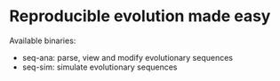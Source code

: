 # Reproducible evolution made easy

Available binaries:

- seq-ana: parse, view and modify evolutionary sequences
- seq-sim: simulate evolutionary sequences

